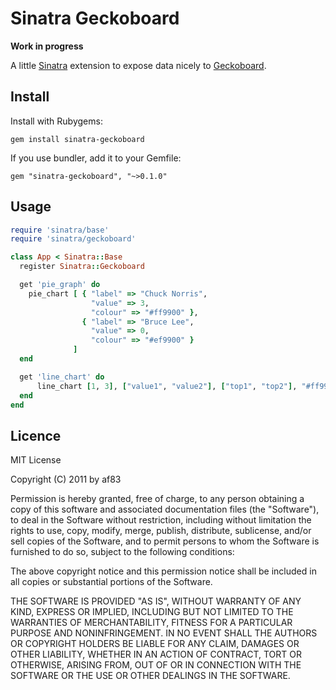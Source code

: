 # Sinatra Geckoboard

**Work in progress**

A little [Sinatra](http://www.sinatrarb.com/) extension to expose data nicely to [Geckoboard](http://www.geckoboard.com/).

## Install

Install with Rubygems:

    gem install sinatra-geckoboard

If you use bundler, add it to your Gemfile:

    gem "sinatra-geckoboard", "~>0.1.0"

## Usage

```ruby
require 'sinatra/base'
require 'sinatra/geckoboard'

class App < Sinatra::Base
  register Sinatra::Geckoboard

  get 'pie_graph' do
    pie_chart [ { "label" => "Chuck Norris",
                  "value" => 3,
                  "colour" => "#ff9900" },
                { "label" => "Bruce Lee",
                  "value" => 0,
                  "colour" => "#ef9900" }
              ]
  end

  get 'line_chart' do
      line_chart [1, 3], ["value1", "value2"], ["top1", "top2"], "#ff9900"
  end
end
```

## Licence

MIT License

Copyright (C) 2011 by af83

Permission is hereby granted, free of charge, to any person obtaining a copy of this software and associated documentation files (the "Software"), to deal in the Software without restriction, including without limitation the rights to use, copy, modify, merge, publish, distribute, sublicense, and/or sell copies of the Software, and to permit persons to whom the Software is furnished to do so, subject to the following conditions:

The above copyright notice and this permission notice shall be included in all copies or substantial portions of the Software.

THE SOFTWARE IS PROVIDED "AS IS", WITHOUT WARRANTY OF ANY KIND, EXPRESS OR IMPLIED, INCLUDING BUT NOT LIMITED TO THE WARRANTIES OF MERCHANTABILITY, FITNESS FOR A PARTICULAR PURPOSE AND NONINFRINGEMENT. IN NO EVENT SHALL THE AUTHORS OR COPYRIGHT HOLDERS BE LIABLE FOR ANY CLAIM, DAMAGES OR OTHER LIABILITY, WHETHER IN AN ACTION OF CONTRACT, TORT OR OTHERWISE, ARISING FROM, OUT OF OR IN CONNECTION WITH THE SOFTWARE OR THE USE OR OTHER DEALINGS IN THE SOFTWARE.
